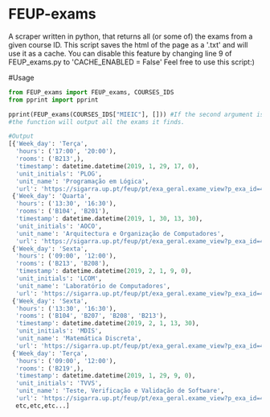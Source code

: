# FEUP-exams
A scraper written in python, that returns all (or some of) the exams from a given course ID.
This script saves the html of the page as a '.txt' and will use it as a cache. You can disable this feature by changing line 9 of FEUP_exams.py to 'CACHE_ENABLED = False'
Feel free to use this script:)


#Usage

```py
from FEUP_exams import FEUP_exams, COURSES_IDS
from pprint import pprint

pprint(FEUP_exams(COURSES_IDS["MIEIC"], [])) #If the second argument is an empty list, 
#the function will output all the exams it finds.

#Output
[{'Week_day': 'Terça',
  'hours': ('17:00', '20:00'),
  'rooms': ('B213',),
  'timestamp': datetime.datetime(2019, 1, 29, 17, 0),
  'unit_initials': 'PLOG',
  'unit_name': 'Programação em Lógica',
  'url': 'https://sigarra.up.pt/feup/pt/exa_geral.exame_view?p_exa_id=42235'},
 {'Week_day': 'Quarta',
  'hours': ('13:30', '16:30'),
  'rooms': ('B104', 'B201'),
  'timestamp': datetime.datetime(2019, 1, 30, 13, 30),
  'unit_initials': 'AOCO',
  'unit_name': 'Arquitectura e Organização de Computadores',
  'url': 'https://sigarra.up.pt/feup/pt/exa_geral.exame_view?p_exa_id=40968'},
 {'Week_day': 'Sexta',
  'hours': ('09:00', '12:00'),
  'rooms': ('B213', 'B208'),
  'timestamp': datetime.datetime(2019, 2, 1, 9, 0),
  'unit_initials': 'LCOM',
  'unit_name': 'Laboratório de Computadores',
  'url': 'https://sigarra.up.pt/feup/pt/exa_geral.exame_view?p_exa_id=42423'},
 {'Week_day': 'Sexta',
  'hours': ('13:30', '16:30'),
  'rooms': ('B104', 'B207', 'B208', 'B213'),
  'timestamp': datetime.datetime(2019, 2, 1, 13, 30),
  'unit_initials': 'MDIS',
  'unit_name': 'Matemática Discreta',
  'url': 'https://sigarra.up.pt/feup/pt/exa_geral.exame_view?p_exa_id=40979'},
 {'Week_day': 'Terça',
  'hours': ('09:00', '12:00'),
  'rooms': ('B219',),
  'timestamp': datetime.datetime(2019, 1, 29, 9, 0),
  'unit_initials': 'TVVS',
  'unit_name': 'Teste, Verificação e Validação de Software',
  'url': 'https://sigarra.up.pt/feup/pt/exa_geral.exame_view?p_exa_id=41915'},
  etc,etc,etc...]
```